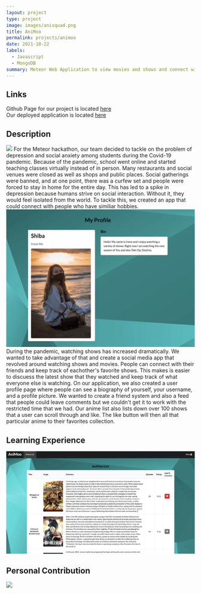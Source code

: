 ```yaml
---
layout: project
type: project
image: images/anisquad.png
title: AniMoo
permalink: projects/animoo
date: 2021-10-22
labels:
  - Javascript
  - MongoDB
summary: Meteor Web Application to view movies and shows and connect with people
---
```


## Links 

Github Page for our project is located [here](https://github.com/Big-Brain-Coders/AniMoo) <br />
Our deployed application is located [here](https://animoooo.meteorapp.com/)

## Description
<img class="ui medium right floated rounded image" src="/images/animoosignin.png">
For the Meteor hackathon, our team decided to tackle on the problem of depression and social anxiety among students during the Covid-19 pandemic. Because of the pandemic, school went online and started teaching classes virtually instead of in person. Many restaurants and social venues were closed as well as shops and public places. Social gatherings were banned, and at one point, there was a curfew set and people were forced to stay in home for the entire day. This has led to a spike in depression because humans strive on social interaction. Without it, they would feel isolated from the world. To tackle this, we created an app that could connect with people who have similiar hobbies. 
<img class="ui medium left floated rounded image" src="/images/animooPro.png">
During the pandemic, watching shows has increased dramatically. We wanted to take advantage of that and create a social media app that revolved around watching shows and movies. People can connect with their friends and keep track of eachother's favorite shows. This makes is easier to discuess the latest show that they watched and keep track of what everyone else is watching. 
On our application, we also created a user profile page where people can see a biography of yourself, your username, and a profile picture. We wanted to create a friend system and also a feed that people could leave comments but we couldn't get it to work with the restricted time that we had. Our anime list also lists down over 100 shows that a user can scroll through and like. The like button will then all that particular anime to their favorites collection. 

## Learning Experience

<img class="ui medium right floated rounded image" src="/images/animoolist.png">



## Personal Contribution
<img class="ui medium left floated rounded image" src="/images/animooHome.png">
